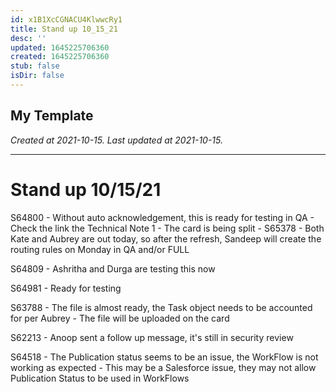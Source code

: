 ```yaml
---
id: x1B1XcCGNACU4KlwwcRy1
title: Stand up 10_15_21
desc: ''
updated: 1645225706360
created: 1645225706360
stub: false
isDir: false
---
```

My Template
---

_Created at 2021-10-15._
_Last updated at 2021-10-15._




---

# Stand up 10/15/21


S64800
\- Without auto acknowledgement, this is ready for testing in QA
\- Check the link the Technical Note 1
\- The card is being split - S65378
\- Both Kate and Aubrey are out today, so after the refresh, Sandeep will create the routing rules on Monday in QA and/or FULL

S64809
\- Ashritha and Durga are testing this now

S64981
\- Ready for testing

S63788
\- The file is almost ready, the Task object needs to be accounted for per Aubrey
\- The file will be uploaded on the card

S62213
\- Anoop sent a follow up message, it's still in security review

S64518
\- The Publication status seems to be an issue, the WorkFlow is not working as expected
\- This may be a Salesforce issue, they may not allow Publication Status to be used in WorkFlows

